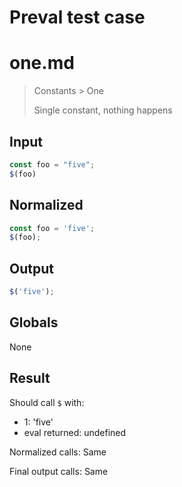 # Preval test case

# one.md

> Constants > One
>
> Single constant, nothing happens

## Input

`````js filename=intro
const foo = "five";
$(foo)
`````

## Normalized

`````js filename=intro
const foo = 'five';
$(foo);
`````

## Output

`````js filename=intro
$('five');
`````

## Globals

None

## Result

Should call `$` with:
 - 1: 'five'
 - eval returned: undefined

Normalized calls: Same

Final output calls: Same
